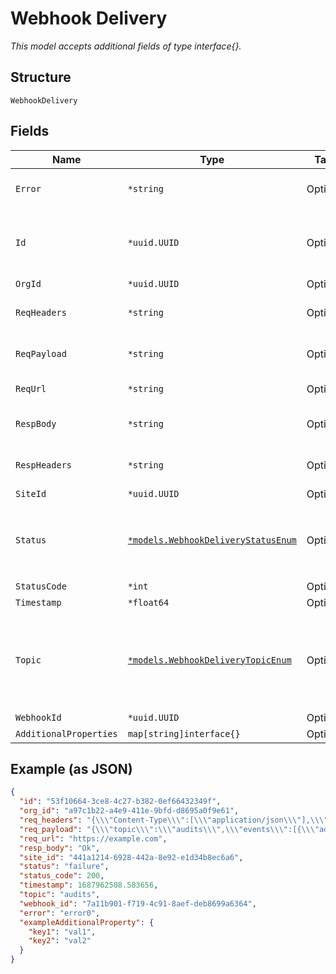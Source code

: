 
# Webhook Delivery

*This model accepts additional fields of type interface{}.*

## Structure

`WebhookDelivery`

## Fields

| Name | Type | Tags | Description |
|  --- | --- | --- | --- |
| `Error` | `*string` | Optional | Error message, if there is one |
| `Id` | `*uuid.UUID` | Optional | Unique ID of the object instance in the Mist Organization |
| `OrgId` | `*uuid.UUID` | Optional | - |
| `ReqHeaders` | `*string` | Optional | HTTP request headers |
| `ReqPayload` | `*string` | Optional | HTTP request payload |
| `ReqUrl` | `*string` | Optional | HTTP request URL |
| `RespBody` | `*string` | Optional | HTTP response body |
| `RespHeaders` | `*string` | Optional | HTTP response headers |
| `SiteId` | `*uuid.UUID` | Optional | - |
| `Status` | [`*models.WebhookDeliveryStatusEnum`](../../doc/models/webhook-delivery-status-enum.md) | Optional | webhook delivery status. enum: `failure`, `success` |
| `StatusCode` | `*int` | Optional | - |
| `Timestamp` | `*float64` | Optional | - |
| `Topic` | [`*models.WebhookDeliveryTopicEnum`](../../doc/models/webhook-delivery-topic-enum.md) | Optional | webhook topic. enum: `alarms`, `audits`, `device-updowns`, `occupancy-alerts`, `ping` |
| `WebhookId` | `*uuid.UUID` | Optional | - |
| `AdditionalProperties` | `map[string]interface{}` | Optional | - |

## Example (as JSON)

```json
{
  "id": "53f10664-3ce8-4c27-b382-0ef66432349f",
  "org_id": "a97c1b22-a4e9-411e-9bfd-d8695a0f9e61",
  "req_headers": "{\\\"Content-Type\\\":[\\\"application/json\\\"],\\\"User-Agent\\\":[\\\"Mist-webhook\\\"]}",
  "req_payload": "{\\\"topic\\\":\\\"audits\\\",\\\"events\\\":[{\\\"admin_name\\\":\\\"John Doe john.doe@juniper.net\\\",\\\"after\\\":\\\"{\\\\\"radio_config\\\\\": {\\\\\"band_24\\\\\": {\\\\\"disabled\\\\\": false, \\\\\"allow_rrm_disable\\\\\": false, \\\\\"power_min\\\\\": null, \\\\\"power_max\\\\\": null, \\\\\"power\\\\\": 10, \\\\\"preamble\\\\\": \\\\\"short\\\\\", \\\\\"channels\\\\\": [1, 10], \\\\\"bandwidth\\\\\": 20}}}\\\",\\\"before\\\":\\\"{\\\\\"radio_config\\\\\": {\\\\\"band_24\\\\\": {\\\\\"disabled\\\\\": false, \\\\\"allow_rrm_disable\\\\\": false, \\\\\"power_min\\\\\": 8, \\\\\"power_max\\\\\": 18, \\\\\"power\\\\\": null, \\\\\"preamble\\\\\": \\\\\"long\\\\\", \\\\\"channels\\\\\": [1, 10], \\\\\"bandwidth\\\\\": 20}}}\\\",\\\"id\\\":\\\"737909a2-04ff-4aeb-b9da-cc924e74a4dd\\\",\\\"message\\\":\\\"Update Site Settings\\\",\\\"org_id\\\":\\\"fc7e2967-e7ef-41e6-b007-1217713de05a\\\",\\\"site_id\\\":\\\"256c3a35-9cb7-436e-bc6d-314972645d95\\\",\\\"site_name\\\":\\\"Test Site\\\",\\\"src_ip\\\":\\\"1.2.3.4\\\",\\\"timestamp\\\":1685956576.923601,\\\"user_agent\\\":\\\"Mozilla/5.0 (Macintosh; Intel Mac OS X 10_15_7) AppleWebKit/537.36 (KHTML, like Gecko) Chrome/112.0.0.0 Safari/537.36\\\"}]}",
  "req_url": "https://example.com",
  "resp_body": "Ok",
  "site_id": "441a1214-6928-442a-8e92-e1d34b8ec6a6",
  "status": "failure",
  "status_code": 200,
  "timestamp": 1687962508.583656,
  "topic": "audits",
  "webhook_id": "7a11b901-f719-4c91-8aef-deb8699a6364",
  "error": "error0",
  "exampleAdditionalProperty": {
    "key1": "val1",
    "key2": "val2"
  }
}
```

